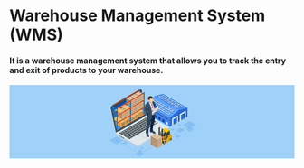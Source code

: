  <h1> Warehouse Management System (WMS) </h1> 

<h4><b> It is a warehouse management system that allows you to track the entry and exit of products to your warehouse. </b></h4>

<p align="center">
<img src="images/wms.png"></img>
</p>


